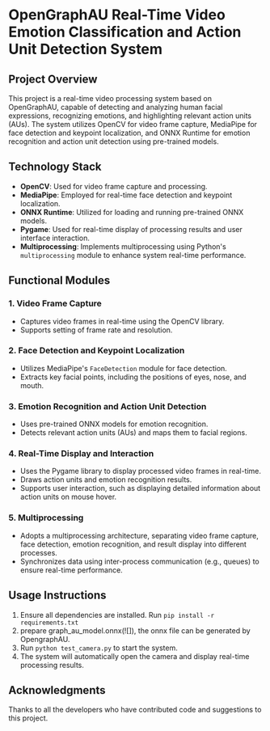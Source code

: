 # OpenGraphAU Real-Time Video Emotion Classification and Action Unit Detection System
## Project Overview
This project is a real-time video processing system based on OpenGraphAU, capable of detecting and analyzing human facial expressions, recognizing emotions, and highlighting relevant action units (AUs). The system utilizes OpenCV for video frame capture, MediaPipe for face detection and keypoint localization, and ONNX Runtime for emotion recognition and action unit detection using pre-trained models.
## Technology Stack
- **OpenCV**: Used for video frame capture and processing.
- **MediaPipe**: Employed for real-time face detection and keypoint localization.
- **ONNX Runtime**: Utilized for loading and running pre-trained ONNX models.
- **Pygame**: Used for real-time display of processing results and user interface interaction.
- **Multiprocessing**: Implements multiprocessing using Python's `multiprocessing` module to enhance system real-time performance.
## Functional Modules
### 1. Video Frame Capture
- Captures video frames in real-time using the OpenCV library.
- Supports setting of frame rate and resolution.
### 2. Face Detection and Keypoint Localization
- Utilizes MediaPipe's `FaceDetection` module for face detection.
- Extracts key facial points, including the positions of eyes, nose, and mouth.
### 3. Emotion Recognition and Action Unit Detection
- Uses pre-trained ONNX models for emotion recognition.
- Detects relevant action units (AUs) and maps them to facial regions.
### 4. Real-Time Display and Interaction
- Uses the Pygame library to display processed video frames in real-time.
- Draws action units and emotion recognition results.
- Supports user interaction, such as displaying detailed information about action units on mouse hover.
### 5. Multiprocessing
- Adopts a multiprocessing architecture, separating video frame capture, face detection, emotion recognition, and result display into different processes.
- Synchronizes data using inter-process communication (e.g., queues) to ensure real-time performance.
## Usage Instructions
1. Ensure all dependencies are installed. Run `pip install -r requirements.txt`
2. prepare graph_au_model.onnx(![]), the onnx file can be generated by OpengraphAU. 
3. Run `python test_camera.py` to start the system.
4. The system will automatically open the camera and display real-time processing results.

## Acknowledgments
Thanks to all the developers who have contributed code and suggestions to this project.
